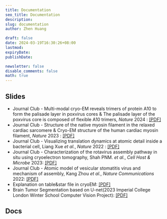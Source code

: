 ```yaml
---
title: Documentation
seo_title: Documentation
description: 
slug: documentation
author: Zhen Huang

draft: false
date: 2024-03-19T16:30:26+08:00
lastmod: 
expiryDate: 
publishDate: 

newsletter: false
disable_comments: false
math: true
---
```


## Slides

* Journal Club - Multi-modal cryo-EM reveals trimers of protein A10 to form the palisade layer in poxvirus cores & The palisade layer of the poxvirus core is composed of flexible A10 trimers, *Nature* 2024 : [[PDF]](https://lfs.zhenhuang.top/files/Journal%20Club-0226.pdf)
* Journal Club - Structure of the native myosin filament in the relaxed cardiac sarcomere & Cryo-EM structure of the human cardiac myosin filament, *Nature* 2023 : [[PDF]](https://lfs.zhenhuang.top/files/Journal%20Club1121.pdf)
* Journal Club - Visualizing translation dynamics at atomic detail inside a bacterial cell, Liang Xue *et al.*, *Nature* 2022 : [[PDF]](https://lfs.zhenhuang.top/files/Journal_club_ribo.pdf)
* Journal Club - Characterization of the rotavirus assembly pathway in situ using cryoelectron tomography, Shah PNM. *et al.*, *Cell Host & Microbe* 2023: [[PDF]](https://lfs.zhenhuang.top/files/JC2.pdf)
* Journal Club - Atomic model of vesicular stomatitis virus and mechanism of assembly, Kang Zhou *et al.*, *Nature Communications* 2022: [[PDF]](https://lfs.zhenhuang.top/files/Journal-Club-vsv.pdf)
* Explanation on table&star file in cryoEM: [[PDF]](https://lfs.zhenhuang.top/files/tablestar.pdf)
* Brain Tumor Segmentation based on U-net(2023 Imperial College London Winter School Computer Vision Project): [[PDF]](https://lfs.zhenhuang.top/files/group2_cv.pdf)

## Docs
